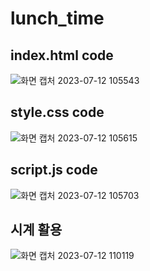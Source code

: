 # lunch_time
## index.html code
![화면 캡처 2023-07-12 105543](https://github.com/whasdnck/lunch_time/assets/127116197/50a688af-fbc8-42e1-89eb-f932aa5bf6b7)
## style.css code
![화면 캡처 2023-07-12 105615](https://github.com/whasdnck/lunch_time/assets/127116197/0c172ffe-f0c9-4636-aa7e-22530e91cd62)
## script.js code
![화면 캡처 2023-07-12 105703](https://github.com/whasdnck/lunch_time/assets/127116197/ccf09336-ae3d-4e02-98db-74ce5c675b0b)

## 시계 활용
![화면 캡처 2023-07-12 110119](https://github.com/whasdnck/lunch_time/assets/127116197/80183850-ea08-4ea3-a74e-b9594fd8a518)
